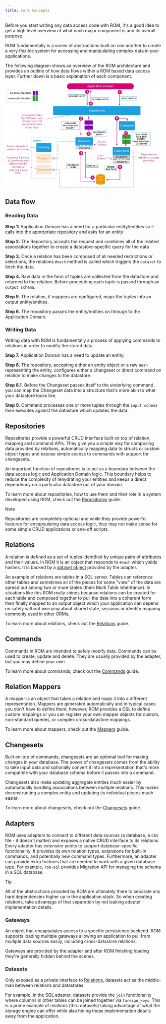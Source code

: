 ```yaml
---
title: Core Concepts
---
```


Before you start writing any data access code with ROM, it's a good idea to get a high level overview of what each major component is and its overall purpose.

ROM fundamentally is a series of abstractions built on one another to create a very flexible system for accessing and manipulating complex data in your applications.

The following diagram shows an overview of the ROM architecture and provides an outline of how data flows within a ROM based data access layer. Further down is a basic explanation of each component.

![ROM design overview](images/rom-overview.jpg)

## Data flow

### Reading Data

**Step 1:** Application Domain has a need for a particular entity/entities so it calls into the appropriate repository and asks for an entity

**Step 2.** The Repository accepts the request and combines all of the related associations together to create a datastore-specific query for the data

**Step 3.** Once a relation has been composed of all needed restrictions or selections, the relations `#each` method is called which triggers the `dataset` to fetch the data.

**Step 4.** Raw data in the form of tuples are collected from the datastore and returned to the relation. Before proceeding each tuple is passed through an `output schema`.

**Step 5.** The relation, if mappers are configured, maps the tuples into an output entity/entities.

**Step 6.** The repository passes the entity/entities on through to the Application Domain.

### Writing Data

Writing data with ROM is fundamentally a process of applying commands to relations in order to modify the stored data.

**Step 7.** Application Domain has a need to update an entity.

**Step 8.** The repository, accepting either an entity object or a raw `Hash` representing the entity, configures either a changeset or direct command on relation to make changes to the datastore.

**Step 8.1.** Before the Changeset passes itself to the underlying command, you can map the Changeset data into a structure that's more akin to what your datastore looks like.

**Step 9.** Command processes one or more tuples through the `input schema` then executes against the datastore which updates the data.

## Repositories

Repositories provide a powerful CRUD interface built on top of relation, mapping and command APIs. They give you a simple way for composing data provided by relations, automatically mapping data to structs or custom object types and expose simple access to commands with support for changesets.

An important function of repositories is to act as a boundary between the data access logic and Application Domain logic. This boundary helps to reduce the complexity of rehydrating your entities and keeps a direct dependency on a particular datastore out of your domain.

To learn more about repositories, how to use them and their role in a system developed using ROM, check out the [Repositories](//guide/repositories) guide.

> [!NOTE]
> Repositories are completely optional and while they provide powerful features for encapsulating data access logic, they may not make sense for some simple CRUD applications or one-off scripts.

## Relations

A relation is defined as a set of tuples identified by unique pairs of attributes and their values. In ROM it is an object that responds to `#each` which yields hashes. It is backed by a [dataset object](#datasets) provided by the adapter.

An example of relations are tables in a SQL server. Tables can reference other tables and sometimes all of the pieces for some "view" of the data are spread out among two or more tables (think Multi Table Inheritance). In situations like this ROM really shines because relations can be created for each table and composed together to pull the data into a coherent form then finally mapped to an output object which your application can depend on safely without worrying about shared state, sessions or identity mapping commonly used in other ORMs.

To learn more about relations, check out the [Relations](//guide/core-concepts/relations) guide.

## Commands

Commands in ROM are intended to safely modify data. Commands can be used to create, update and delete. They are usually provided by the adapter, but you may define your own.

To learn more about commands, check out the [Commands](//guide/core-concepts/commands) guide.

## Relation Mappers

A mapper is an object that takes a relation and maps it into a different representation. Mappers are generated automatically and in typical cases you don't have to define them; however, ROM provides a DSL to define custom mappings or you can register your own mapper objects for custom, non-standard queries, or complex cross-datastore mappings.

To learn more about mappers, check out the [Mappers](//guide/core-concepts/mappers) guide.

## Changesets

Built on-top of commands, changesets are an optional tool for making changes in your database. The power of changesets comes from the ability to take input data and optionally convert it into a representation that's more compatible with your database schema before it passes into a command.

Changesets also make updating aggregate entities much easier by automatically handling associations between multiple relations. This makes deconstructing a complex entity and updating its individual pieces much easier.

To learn more about changesets, check out the [Changesets](//guide/core-concepts/changesets) guide.

## Adapters

ROM uses adapters to connect to different data sources (a database, a csv file - it doesn't matter) and exposes a native CRUD interface to its relations. Every adapter has extension points to support database-specific functionality. It provides its own relation types, extensions for built-in commands, and potentially new command types. Furthermore, an adapter can provide extra features that are needed to work with a given database type. For example, `rom-sql` provides Migration API for managing the schema in a SQL database.

> [!TIP]
> All of the abstractions provided by ROM are ultimately there to separate any hard dependencies higher up in the application stack. So when creating relations, take advantage of that separation by not leaking adapter implementation details.

### Gateways

An object that encapsulates access to a specific persistence backend. ROM supports loading multiple gateways allowing an application to pull from multiple data sources easily, including cross-datastore relations.

Gateways are provided by the adapter and after ROM finishing loading they're generally hidden behind the scenes.

### Datasets

Only exposed as a private interface to [Relations](#relations), datasets act as the middle-man between relations and datastores.

For example, in the SQL adapter, datasets provide the `join` functionality where columns in other tables can be joined together via `foreign_keys`. This is a prime example of relations (thru datasets) taking advantage of what the storage engine can offer while also hiding those implementation details away from the application.

